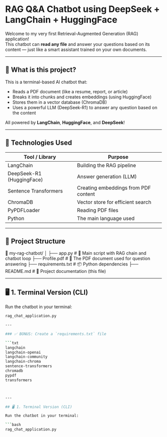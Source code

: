 # RAG Q&A Chatbot using DeepSeek + LangChain + HuggingFace

Welcome to my very first Retrieval-Augmented Generation (RAG) application!  
This chatbot can **read any file** and answer your questions based on its content — just like a smart assistant trained on your own documents.

---

## 🚀 What is this project?

This is a terminal-based AI chatbot that:
- Reads a PDF document (like a resume, report, or article)
- Breaks it into chunks and creates embeddings (using HuggingFace)
- Stores them in a vector database (ChromaDB)
- Uses a powerful LLM (DeepSeek-R1) to answer any question based on the content

All powered by **LangChain**, **HuggingFace**, and **DeepSeek**!

---

## 🧠 Technologies Used

| Tool / Library           | Purpose                                   |
|--------------------------|-------------------------------------------|
| LangChain                | Building the RAG pipeline                 |
| DeepSeek-R1 (HuggingFace)| Answer generation (LLM)                   |
| Sentence Transformers    | Creating embeddings from PDF content      |
| ChromaDB                 | Vector store for efficient search         |
| PyPDFLoader              | Reading PDF files                         |
| Python                   | The main language used                    |

---

## 📁 Project Structure
📁 my-rag-chatbot/
│
├── app.py                      # 🧠 Main script with RAG chain and chatbot loop
├── Profile.pdf                 # 📄 The PDF document used for question answering
├── requirements.txt            # 📦 Python dependencies
├── README.md                   # 📘 Project documentation (this file)



---

## 🖥️ 1. Terminal Version (CLI)

Run the chatbot in your terminal:

```bash
rag_chat_application.py

---

### ✅ BONUS: Create a `requirements.txt` file

```txt
langchain
langchain-openai
langchain-community
langchain-chroma
sentence-transformers
chromadb
pypdf
transformers



---

## 🖥️ 1. Terminal Version (CLI)

Run the chatbot in your terminal:

```bash
rag_chat_application.py
